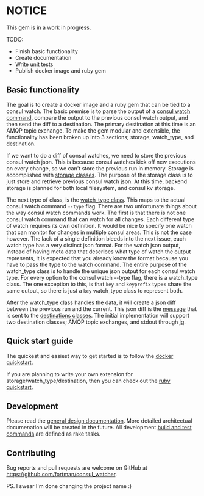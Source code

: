 # NOTICE
This gem is in a work in progress.  

TODO:
- Finish basic functionality
- Create documentation
- Write unit tests
- Publish docker image and ruby gem

## Basic functionality
The goal is to create a docker image and a ruby gem that can be tied to a consul watch.  The basic premise is to parse the output of a [consul watch command](https://www.consul.io/docs/commands/watch.html), compare the output to the previous consul watch output, and then send the diff to a destination.  The primary destination at this time is an AMQP topic exchange. To make the gem modular and extensible, the functionality has been broken up into 3 sections; storage, watch_type, and destination.

If we want to do a diff of consul watches, we need to store the previous consul watch json.  This is because consul watches kick off new executions on every change, so we can't store the previous run in memory.  Storage is accomplished with [storage classes](https://github.com/fortman/consul_watcher/blob/master/docs/storage/storage.md).  The purpose of the storage class is to just store and retrieve previous consul watch json.  At this time, backend storage is planned for both local filesystem, and consul kv storage.

The next type of class, is the [watch_type class](https://github.com/fortman/consul_watcher/blob/master/docs/watch_type/watch_type.md).  This maps to the actual consul watch command `--type` flag.  There are two unfortunate things about the way consul watch commands work.  The first is that there is not one consul watch command that can watch for all changes.  Each different type of watch requires its own definition.  It would be nice to specify one watch that can monitor for changes in multiple consul areas.  This is not the case however.  The lack of a single definition bleeds into the next issue, each watch type has a very distinct json format.  For the watch json output, instead of having meta data that describes what type of watch the output represents, it is expected that you already know the format because you have to pass the type to the watch command.  The entire purpose of the watch_type class is to handle the unique json output for each consul watch type.  For every option to the consul watch --type flag, there is a watch_type class.  The one exception to this, is that `key` and `keyprefix` types share the same output, so there is just a `key` watch_type class to represent both.

After the watch_type class handles the data, it will create a json diff between the previous run and the current.  This json diff is the [message](https://github.com/fortman/consul_watcher/blob/master/docs/messages_overview.md) that is sent to the [destinations classes](https://github.com/fortman/consul_watcher/blob/master/docs/destination/destination.md).  The initial implementation will support two destination classes; AMQP topic exchanges, and stdout through [jq](https://stedolan.github.io/jq/).

## Quick start guide
The quickest and easiest way to get started is to follow the [docker quickstart](https://github.com/fortman/consul_watcher/blob/master/docs/docker-quickstart.md).

If you are planning to write your own extension for storage/watch_type/destination, then you can check out the [ruby quickstart](https://github.com/fortman/consul_watcher/blob/master/docs/docker-quickstart.md).

## Development
Please read the [general design documentation](https://github.com/fortman/consul_watcher/blob/master/docs/general_design.md).  More detailed architectual documenation will be created in the future.  All development [build and test commands](https://github.com/fortman/consul_watcher/blob/master/docs/rake_tasks.md) are defined as rake tasks.

## Contributing

Bug reports and pull requests are welcome on GitHub at https://github.com/fortman/consul_watcher.

PS. I swear I'm done changing the project name :)
